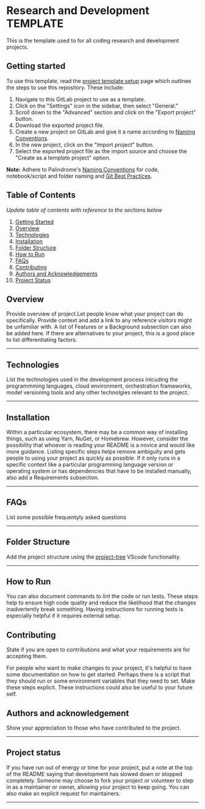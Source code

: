 # Research and Development TEMPLATE

This is the template used to for all coding research and development projects. 

## Getting started

To use this template, read the [project template setup](https://www.notion.so/Gitlab-project-template-setup-ef2ee3e599f24ab1ad794274935e41c0?pvs=4) page which outlines the steps to use this repository. These include:

1. Navigate to this GitLab project to use as a template.
2. Click on the "Settings" icon in the sidebar, then select "General."
3. Scroll down to the "Advanced" section and click on the "Export project" button.
4. Download the exported project file.
5. Create a new project on GitLab and give it a name according to [Naming Conventions](https://www.notion.so/Naming-Conventions-080a14ec00b243149b9848dd7533c302?pvs=4).
6. In the new project, click on the "Import project" button.
7. Select the exported project file as the import source and choose the "Create as a template project" option.

**Note:** Adhere to Palindrome's [Naming Conventions](https://www.notion.so/Naming-Conventions-080a14ec00b243149b9848dd7533c302?pvs=4) for code, notebook/script and folder naming and [Git Best Practices](https://www.notion.so/Git-Best-Practices-9ff74439890d4518860e958def235304?pvs=4).

## Table of Contents
*Update table of contents with reference to the sections below*
1. [Getting Started](#getting-started) 
2. [Overview](#Overview)
3. [Technologies](#technologies)
4. [Installation](#installation)
5. [Folder Structure](#folder-structure)
6. [How to Run](#how-to-run)
7. [FAQs](#faqs)
8. [Contributing](#contributing)
9. [Authors and Acknowledgements](#authors-and-acknowledgment)
10. [Project Status](#project-status)

## Overview

Provide overview of project.Let people know what your project can do specifically. Provide context and add a link to any reference visitors might be unfamiliar with. A list of Features or a Background subsection can also be added here. If there are alternatives to your project, this is a good place to list differentiating factors.

***

## Technologies
List the technologies used in the development process inlcuding the programmming languages, cloud environment, orchestration frameworks, model versioning tools and any other technolgies relevant to the project.

***

## Installation
Within a particular ecosystem, there may be a common way of installing things, such as using Yarn, NuGet, or Homebrew. However, consider the possibility that whoever is reading your README is a novice and would like more guidance. Listing specific steps helps remove ambiguity and gets people to using your project as quickly as possible. If it only runs in a specific context like a particular programming language version or operating system or has dependencies that have to be installed manually, also add a Requirements subsection.
***

## FAQs
List some possible frequentyly asked questions
***

## Folder Structure
Add the project structure using the [project-tree](https://marketplace.visualstudio.com/items?itemName=zhucy.project-tree) VScode functionality. 
 ***
## How to Run
You can also document commands to lint the code or run tests. These steps help to ensure high code quality and reduce the likelihood that the changes inadvertently break something. Having instructions for running tests is especially helpful if it requires external setup.

## Contributing
State if you are open to contributions and what your requirements are for accepting them.

For people who want to make changes to your project, it's helpful to have some documentation on how to get started. Perhaps there is a script that they should run or some environment variables that they need to set. Make these steps explicit. These instructions could also be useful to your future self.

## Authors and acknowledgement
Show your appreciation to those who have contributed to the project.

***
## Project status
If you have run out of energy or time for your project, put a note at the top of the README saying that development has slowed down or stopped completely. Someone may choose to fork your project or volunteer to step in as a maintainer or owner, allowing your project to keep going. You can also make an explicit request for maintainers.

***